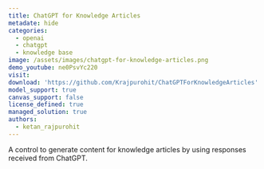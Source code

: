```yaml
---
title: ChatGPT for Knowledge Articles
metadate: hide
categories:
  - openai
  - chatgpt
  - knowledge base
image: /assets/images/chatgpt-for-knowledge-articles.png
demo_youtube: ne0PsvYc220
visit: 
download: 'https://github.com/Krajpurohit/ChatGPTForKnowledgeArticles'
model_support: true
canvas_support: false
license_defined: true
managed_solution: true
authors:
  - ketan_rajpurohit
---
```

A control to generate content for knowledge articles by using responses received from ChatGPT.
